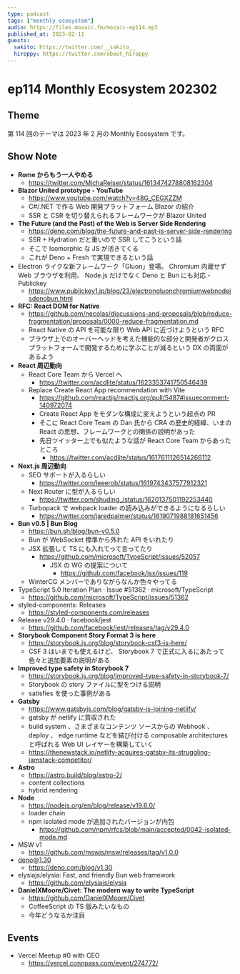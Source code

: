 ```yaml
---
type: podcast
tags: ["monthly ecosystem"]
audio: https://files.mozaic.fm/mozaic-ep114.mp3
published_at: 2023-02-11
guests:
  sakito: https://twitter.com/__sakito__
  hiroppy: https://twitter.com/about_hiroppy
---
```


# ep114 Monthly Ecosystem 202302

## Theme

第 114 回のテーマは 2023 年 2 月の Monthly Ecosystem です。

## Show Note

- **Rome からもう一人やめる**
  - https://twitter.com/MichaReiser/status/1613474278808162304
- **Blazor United prototype - YouTube**
  - https://www.youtube.com/watch?v=48G_CEGXZZM
  - C#/.NET で作る Web 開発プラットフォーム Blazor の紹介
  - SSR と CSR を切り替えられるフレームワークが Blazor United
- **The Future (and the Past) of the Web is Server Side Rendering**
  - https://deno.com/blog/the-future-and-past-is-server-side-rendering
  - SSR + Hydration だと重いので SSR してこうという話
  - そこで Isomorphic な JS が活きてくる
  - これが Deno + Fresh で実現できるという話
- Electron ライクな新フレームワーク「Gluon」登場。 Chromium 内蔵せず Web ブラウザを利用、 Node.js だけでなく Deno と Bun にも対応 - Publickey
  - https://www.publickey1.jp/blog/23/electrongluonchromiumwebnodejsdenobun.html
- **RFC: React DOM for Native**
  - https://github.com/necolas/discussions-and-proposals/blob/reduce-fragmentation/proposals/0000-reduce-fragmentation.md
  - React Native の API を可能な限り Web API に近づけようという RFC
  - ブラウザ上でのオーバーヘッドを考えた機能的な部分と開発者がクロスプラットフォームで開発するために学ぶことが減るという DX の両面があるよう
- **React 周辺動向**
  - React Core Team から Vercel へ
    - https://twitter.com/acdlite/status/1623353741750546439
  - Replace Create React App recommendation with Vite
    - https://github.com/reactjs/reactjs.org/pull/5487#issuecomment-140972074
    - Create React App をモダンな構成に変えようという起点の PR
    - そこに React Core Team の Dan 氏から CRA の歴史的経緯、いまの React の思想、フレームワークとの関係の説明があった
    - 先日ツイッター上でも似たような話が React Core Team からあったところ
      - https://twitter.com/acdlite/status/1617611126514266112
- **Next.js 周辺動向**
  - SEO サポートが入るらしい
    - https://twitter.com/leeerob/status/1619743437577912321
  - Next Router に型が入るらしい
    - https://twitter.com/shuding_/status/1620137501192253440
  - Turbopack で webpack loader の読み込みができるようになるらしい
    - https://twitter.com/jaredpalmer/status/1619071988181651456
- **Bun v0.5 | Bun Blog**
  - https://bun.sh/blog/bun-v0.5.0
  - Bun が WebSocket 標準から外れた API をいれたり
  - JSX 拡張して TS にも入れてって言ってたり
    - https://github.com/microsoft/TypeScript/issues/52057
      - JSX の WG の提案について
        - https://github.com/facebook/jsx/issues/119
  - WinterCG メンバーでありながらなんか色々やってる
- TypeScript 5.0 Iteration Plan · Issue #51362 · microsoft/TypeScript
  - https://github.com/microsoft/TypeScript/issues/51362
- styled-components: Releases
  - https://styled-components.com/releases
- Release v29.4.0 · facebook/jest
  - https://github.com/facebook/jest/releases/tag/v29.4.0
- **Storybook Component Story Format 3 is here**
  - https://storybook.js.org/blog/storybook-csf3-is-here/
  - CSF 3 はいまでも使えるけど、 Storybook 7 で正式に入るにあたって色々と追加要素の説明がある
- **Improved type safety in Storybook 7**
  - https://storybook.js.org/blog/improved-type-safety-in-storybook-7/
  - Storybook の story ファイルに型をつける説明
  - satisfies を使った事例がある
- **Gatsby**
  - https://www.gatsbyjs.com/blog/gatsby-is-joining-netlify/
  - gatsby が netlify に買収された
  - build system 、さまざまなコンテンツ ソースからの Webhook 、 deploy 、 edge runtime などを結び付ける composable architectures と呼ばれる Web UI レイヤーを構築していく
  - https://thenewstack.io/netlify-acquires-gatsby-its-struggling-jamstack-competitor/
- **Astro**
  - https://astro.build/blog/astro-2/
  - content collections
  - hybrid rendering
- **Node**
  - https://nodejs.org/en/blog/release/v19.6.0/
  - loader chain
  - npm isolated mode が追加されたバージョンが内包
    - https://github.com/npm/rfcs/blob/main/accepted/0042-isolated-mode.md
- MSW v1
  - https://github.com/mswjs/msw/releases/tag/v1.0.0
- deno@1.30
  - https://deno.com/blog/v1.30
- elysiajs/elysia: Fast, and friendly Bun web framework
  - https://github.com/elysiajs/elysia
- **DanielXMoore/Civet: The modern way to write TypeScript**
  - https://github.com/DanielXMoore/Civet
  - CoffeeScript の TS 版みたいなもの
  - 今年どうなるか注目

## Events

- Vercel Meetup #0 with CEO
  - https://vercel.connpass.com/event/274772/
